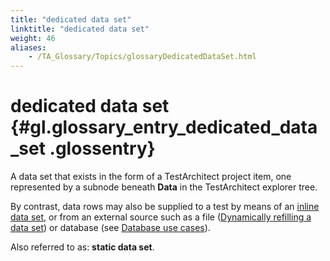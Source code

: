 ```yaml
--- 
title: "dedicated data set"
linktitle: "dedicated data set"
weight: 46
aliases: 
    - /TA_Glossary/Topics/glossaryDedicatedDataSet.html
---
```

# dedicated data set {#gl.glossary_entry_dedicated_data_set .glossentry}

A data set that exists in the form of a TestArchitect project item, one represented by a subnode beneath **Data** in the TestArchitect explorer tree.

By contrast, data rows may also be supplied to a test by means of an [inline data set](../../TA_Automation/Topics/bia_create_data_set.html), or from an external source such as a file \([Dynamically refilling a data set](../../TA_Help/Topics/Projects_and_tests_dataset_refilling.html)\) or database \(see [Database use cases](../../TA_Automation/Topics/aut_app_testing_Database_use_cases.html)\).

Also referred to as: **static data set**.

